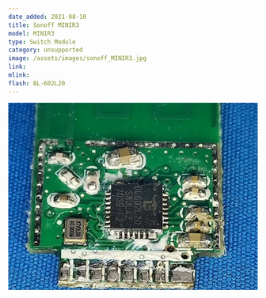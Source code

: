 ```yaml
---
date_added: 2021-08-10
title: Sonoff MINIR3
model: MINIR3
type: Switch Module
category: unsupported
image: /assets/images/sonoff_MINIR3.jpg
link: 
mlink: 
flash: BL-602L20
---
```

![WiFi Module](/assets/images/sonoff_MINIR3_module.jpg)